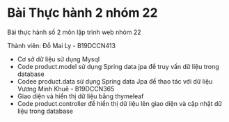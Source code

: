 # Bài Thực hành 2 nhóm 22
Bài thực hành số 2 môn lập trình web nhóm 22

Thành viên:
Đỗ Mai Ly - B19DCCN413
  - Cơ sở dữ liệu sử dụng Mysql 
  - Code product.model sử dụng Spring data jpa để truy vấn dữ liệu trong database
  - Codee product.data sử dụng Spring data Jpa để thao tác với dữ liệu
Vương Minh Khuê - B19DCCN365
  - Giao diện và hiển thị dữ liệu bằng thymeleaf
  - Code product.controller để hiển thị dữ liệu lên giao diện và cập nhật dữ liệu trong database
  

